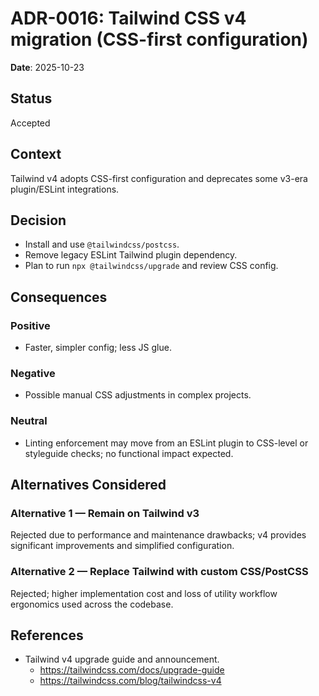 # ADR-0016: Tailwind CSS v4 migration (CSS-first configuration)

**Date**: 2025-10-23

## Status

Accepted

## Context

Tailwind v4 adopts CSS-first configuration and deprecates some v3-era plugin/ESLint integrations.

## Decision

- Install and use `@tailwindcss/postcss`.
- Remove legacy ESLint Tailwind plugin dependency.
- Plan to run `npx @tailwindcss/upgrade` and review CSS config.

## Consequences

### Positive

- Faster, simpler config; less JS glue.

### Negative

- Possible manual CSS adjustments in complex projects.

### Neutral

- Linting enforcement may move from an ESLint plugin to CSS-level or styleguide checks; no functional impact expected.

## Alternatives Considered

### Alternative 1 — Remain on Tailwind v3

Rejected due to performance and maintenance drawbacks; v4 provides significant improvements and simplified configuration.

### Alternative 2 — Replace Tailwind with custom CSS/PostCSS

Rejected; higher implementation cost and loss of utility workflow ergonomics used across the codebase.

## References

- Tailwind v4 upgrade guide and announcement.
  - <https://tailwindcss.com/docs/upgrade-guide>
  - <https://tailwindcss.com/blog/tailwindcss-v4>
